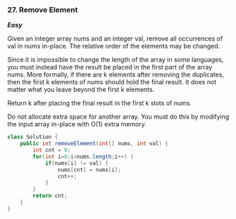 ### 27. Remove Element

***Easy***

Given an integer array nums and an integer val, remove all occurrences of val in nums in-place. The relative order of the elements may be changed.

Since it is impossible to change the length of the array in some languages, you must instead have the result be placed in the first part of the array nums. More formally, if there are k elements after removing the duplicates, then the first k elements of nums should hold the final result. It does not matter what you leave beyond the first k elements.

Return k after placing the final result in the first k slots of nums.

Do not allocate extra space for another array. You must do this by modifying the input array in-place with O(1) extra memory.

```Java
class Solution {
    public int removeElement(int[] nums, int val) {
        int cnt = 0;
        for(int i=0;i<nums.length;i++) {
            if(nums[i] != val) {
                nums[cnt] = nums[i];
                cnt++;
            }
        }
        return cnt;
    }
}
```
